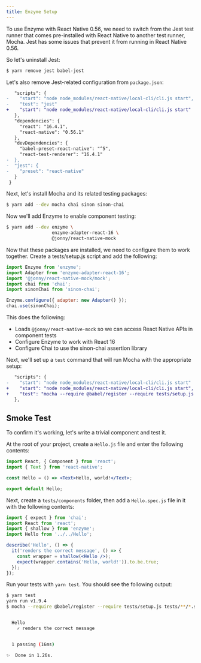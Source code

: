 ```yaml
---
title: Enzyme Setup
---
```


To use Enzyme with React Native 0.56, we need to switch from the Jest test runner that comes pre-installed with React Native to another test runner, Mocha. Jest has some issues that prevent it from running in React Native 0.56.

So let's uninstall Jest:

```bash
$ yarn remove jest babel-jest
```

Let's also remove Jest-related configuration from `package.json`:

```diff
   "scripts": {
-    "start": "node node_modules/react-native/local-cli/cli.js start",
-    "test": "jest"
+    "start": "node node_modules/react-native/local-cli/cli.js start"
   },
   "dependencies": {
     "react": "16.4.1",
     "react-native": "0.56.1"
   },
   "devDependencies": {
     "babel-preset-react-native": "^5",
     "react-test-renderer": "16.4.1"
-  },
-  "jest": {
-    "preset": "react-native"
   }
 }
```

Next, let's install Mocha and its related testing packages:

```bash
$ yarn add --dev mocha chai sinon sinon-chai
```

Now we'll add Enzyme to enable component testing:

```bash
$ yarn add --dev enzyme \
                 enzyme-adapter-react-16 \
                 @jonny/react-native-mock
```

Now that these packages are installed, we need to configure them to work together. Create a tests/setup.js script and add the following:

```javascript
import Enzyme from 'enzyme';
import Adapter from 'enzyme-adapter-react-16';
import '@jonny/react-native-mock/mock';
import chai from 'chai';
import sinonChai from 'sinon-chai';

Enzyme.configure({ adapter: new Adapter() });
chai.use(sinonChai);
```

This does the following:
- Loads `@jonny/react-native-mock` so we can access React Native APIs in component tests
- Configure Enzyme to work with React 16
- Configure Chai to use the sinon-chai assertion library

Next, we'll set up a `test` command that will run Mocha with the appropriate setup:

```diff
   "scripts": {
-    "start": "node node_modules/react-native/local-cli/cli.js start"
+    "start": "node node_modules/react-native/local-cli/cli.js start",
+    "test": "mocha --require @babel/register --require tests/setup.js tests/**/*.spec.js"
   },
```

## Smoke Test

To confirm it's working, let's write a trivial component and test it.

At the root of your project, create a `Hello.js` file and enter the following contents:

```jsx
import React, { Component } from 'react';
import { Text } from 'react-native';

const Hello = () => <Text>Hello, world!</Text>;

export default Hello;
```

Next, create a `tests/components` folder, then add a `Hello.spec.js` file in it with the following contents:

```jsx
import { expect } from 'chai';
import React from 'react';
import { shallow } from 'enzyme';
import Hello from '../../Hello';

describe('Hello', () => {
  it('renders the correct message', () => {
    const wrapper = shallow(<Hello />);
    expect(wrapper.contains('Hello, world!')).to.be.true;
  });
});
```

Run your tests with `yarn test`. You should see the following output:

```bash
$ yarn test
yarn run v1.9.4
$ mocha --require @babel/register --require tests/setup.js tests/**/*.spec.js


  Hello
    ✓ renders the correct message


  1 passing (16ms)

✨  Done in 1.26s.
```

[enzyme]: http://airbnb.io/enzyme/
